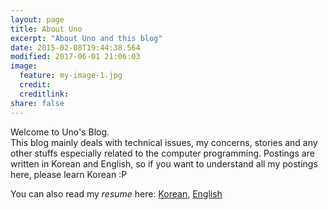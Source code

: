 ```yaml
---
layout: page
title: About Uno
excerpt: "About Uno and this blog"
date: 2015-02-08T19:44:38.564
modified: 2017-06-01 21:06:03
image:
  feature: my-image-1.jpg
  credit: 
  creditlink: 
share: false
---
```


Welcome to Uno's Blog.  
This blog mainly deals with technical issues, my concerns, stories and any other stuffs especially related to the computer programming. Postings are written in Korean and English, so if you want to understand all my postings here, please learn Korean :P

You can also read my *resume* here: [Korean](http://djkeh.github.io/resume/Korean), [English](http://djkeh.github.io/resume/English)
